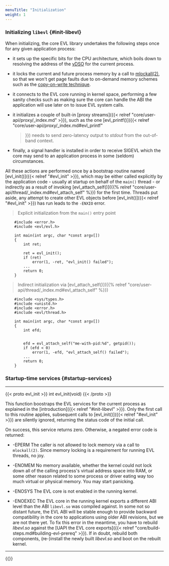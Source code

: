 ```yaml
---
menuTitle: "Initialization"
weight: 1
---
```


### Initializing `libevl` {#init-libevl}

When initializing, the core EVL library undertakes the following steps
once for any given application process:

- it sets up the specific bits for the CPU architecture, which boils
  down to resolving the address of the
  [vDSO](http://man7.org/linux/man-pages/man7/vdso.7.html) for the
  current process.

- it locks the current and future process memory by a call to
  [mlockall(2)](http://man7.org/linux/man-pages/man2/mlock.2.html), so
  that we won't get page faults due to on-demand memory schemes such
  as the [copy-on-write
  technique](https://landley.net/writing/memory-faq.txt).

- it connects to the EVL core running in kernel space, performing a
  few sanity checks such as making sure the core can handle the ABI
  the application will use later on to issue EVL system calls.

- it initializes a couple of built-in [proxy streams]({{< relref
  "core/user-api/proxy/_index.md" >}}), such as the one
  [evl_printf()]({{< relref "core/user-api/proxy/_index.md#evl_printf"
  >}}) needs to send zero-latency output to _stdout_ from the
  out-of-band context.

- finally, a signal handler is installed in order to receive SIGEVL
  which the core may send to an application process in some (seldom)
  circumstances.

All these actions are performed once by a bootstrap routine named
[evl_init()]({{< relref "#evl_init" >}}), which may be either called
explicitly by the application code - usually at startup on behalf of
the `main()` thread - or indirectly as a result of invoking
[evl_attach_self()]({{% relref
"core/user-api/thread/_index.md#evl_attach_self" %}}) for the first
time. Threads put aside, any attempt to create other EVL objects
before [evl_init()]({{< relref "#evl_init" >}}) has run leads to the
`-ENXIO` error.

> Explicit initialization from the `main()` entry point

```
	#include <error.h>
	#include <evl/evl.h>

	int main(int argc, char *const argv[])
	{
		int ret;

		ret = evl_init();
		if (ret)
			error(1, -ret, "evl_init() failed");
		...
		return 0;
	}
```

> Indirect initialization via [evl_attach_self()]({{% relref
  "core/user-api/thread/_index.md#evl_attach_self" %}})

```
	#include <sys/types.h>
	#include <unistd.h>
	#include <error.h>
  	#include <evl/thread.h>

	int main(int argc, char *const argv[])
	{
		int efd;

		
		efd = evl_attach_self("me-with-pid:%d", getpid());
		if (efd < 0)
			error(1, -efd, "evl_attach_self() failed");
		...
		return 0;
	}
```

### Startup-time services {#startup-services}

---

{{< proto evl_init >}}
int evl_init(void)
{{< /proto >}}

This function boostraps the EVL services for the current process as
explained in the [introduction]({{< relref "#init-libevl" >}}). Only
the first call to this routine applies, subsequent calls to
[evl_init()]({{< relref "#evl_init" >}}) are silently ignored,
returning the status code of the initial call.

On success, this service returns zero. Otherwise, a negated error code
is returned:

- -EPERM	The caller is not allowed to lock memory via a call to
		`mlockall(2)`. Since memory locking is a requirement for running
		EVL threads, no joy.

- -ENOMEM	No memory available, whether the kernel could not
		lock down all of the calling process's virtual address
		space into RAM, or some other reason related to some
		process or driver eating way too much virtual or physical
		memory.	You may start panicking.

- -ENOSYS	The EVL core is not enabled in the running kernel.

- -ENOEXEC      The EVL core in the running kernel exports a different ABI
  		level than the ABI `libevl.so` was compiled
  		against. In some not so distant future, the EVL ABI
  		will be stable enough to provide backward
  		compatibility in the core to applications using older
  		ABI revisions, but we are not there yet. To fix this
  		error in the meantime, you have to rebuild _libevl.so_
  		against the [UAPI the EVL core exports]({{< relref
  		"core/build-steps.md#building-evl-prereq" >}}). If in
  		doubt, rebuild both components, (re-)install the newly
  		built _libevl.so_ and boot on the rebuilt kernel.

---

{{<lastmodified>}}
